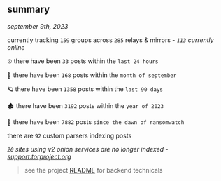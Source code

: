 
## summary
_september 9th, 2023_

currently tracking `159` groups across `285` relays & mirrors - _`113` currently online_

⏲ there have been `33` posts within the `last 24 hours`

🦈 there have been `168` posts within the `month of september`

🪐 there have been `1358` posts within the `last 90 days`

🏚 there have been `3192` posts within the `year of 2023`

🦕 there have been `7882` posts `since the dawn of ransomwatch`

there are `92` custom parsers indexing posts

_`20` sites using v2 onion services are no longer indexed - [support.torproject.org](https://support.torproject.org/onionservices/v2-deprecation/)_

> see the project [README](https://github.com/joshhighet/ransomwatch#ransomwatch--) for backend technicals
